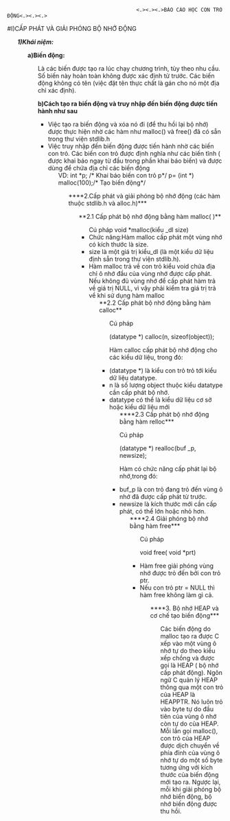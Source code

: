                                               <.><.><.>BÁO CÁO HỌC CON TRỎ ĐỘNG<.><.><.>
#I)CẤP PHÁT VÀ GIẢI PHÓNG BỘ NHỚ ĐỘNG<ul/>
***1)Khái niệm:***<ul/>
**a)Biến động:**<ul/>
 Là các biến được tạo ra lúc chạy chương trình, tùy theo nhu cầu.
 Số biến này hoàn toàn không được xác định từ trước.
 Các biến động không có tên (việc đặt tên thực chất là gán cho nó một địa chỉ xác định).
 
**b)Cách tạo ra biến động và truy nhập đến biến động được tiến hành như sau**<ul/>
<li>Việc tạo ra biến động và xóa nó đi (để thu hồi lại bộ nhớ) được thực hiện nhờ các hàm như malloc() và free() đã có sẵn trong thư viện stdlib.h
<li>Việc truy nhập đến biến động được tiến hành nhờ các biến con trỏ. Các biến con trỏ được định nghĩa như các biến tĩnh ( được khai báo ngay từ đầu trong phần khai báo biến) và được dùng để chứa địa chỉ các biến động
<ul/> VD:
int *p; /* Khai báo biến con trỏ p*/
			p= (int *) malloc(100);/* Tạo biến động*/
<ul/>****2.Cấp phát và giải phóng bộ nhớ động (các hàm thuộc stdlib.h và alloc.h)***
<ul/>**2.1 Cấp phát bộ nhớ động bằng hàm malloc( )**
<ul/>Cú pháp	void *malloc(kiểu _dl   size)
<li>Chức năng:Hàm malloc cấp phát một vùng nhớ có kích thước là size.
<li>size là một giá trị kiểu_dl (là một kiểu dữ liệu định sẵn trong thư viện stdlib.h).
<li>Hàm malloc trả về con trỏ kiểu void chứa địa chỉ ô nhớ đầu của vùng nhớ được cấp phát. Nếu không đủ vùng nhớ để cấp phát hàm trả về giá trị NULL, vì vậy phải kiểm tra giá trị trả về khi sử dụng hàm malloc
<ul/>**2.2 Cấp phát bộ nhớ động bằng hàm calloc**
<ul/>Cú pháp

(datatype *) calloc(n, sizeof(object));

Hàm calloc cấp phát bộ nhớ động cho các kiểu dữ liệu,
trong đó: 
<li>(datatype *) là kiểu con trỏ trỏ tới kiểu dữ liệu datatype.
<li>n là số lượng object thuộc kiểu datatype cần cấp phát bộ nhớ.
<li>datatype có thể là kiểu dữ liệu cơ sở hoặc kiểu dữ liệu mới
<ul/>****2.3 Cấp phát bộ nhớ động bằng hàm relloc***

Cú pháp

(datatype *) realloc(buf _p, newsize);

Hàm có chức năng cấp phát lại bộ nhớ,trong đó:
<li>buf_p là con trỏ đang trỏ đến vùng ô nhớ đã được cấp phát từ trước.
<li>newsize là kích thước mới cần cấp phát, có thể lớn hoặc nhỏ hơn.
<ul/>****2.4 Giải phóng bộ nhớ bằng hàm free***
<ul/>Cú pháp

void free( void *prt)
	<li>Hàm free giải phóng vùng nhớ được trỏ đến bởi con trỏ ptr. 
	<li>Nếu con trỏ ptr = NULL thì hàm free không làm gì cả.
<ul/>****3. Bộ nhớ HEAP và cơ chế tạo biến động***
<ul/>Các biến động do malloc tạo ra được C xếp vào một vùng ô nhớ tự do theo kiểu xếp chồng và được gọi là HEAP ( bộ nhớ cấp phát động). Ngôn ngữ C quản lý HEAP thông qua một con trỏ của HEAP là HEAPPTR. Nó luôn trỏ vào byte tự do đầu tiên của vùng ô nhớ còn tự do của HEAP. Mỗi lần gọi malloc(), con trỏ của HEAP được dịch chuyển về phía đỉnh của vùng ô nhớ tự do một số byte tương ứng với kích thước của biến động mới tạo ra. 
Ngược lại, mỗi khi giải phóng bộ nhớ biến động, bộ nhớ biến động được thu hồi.







